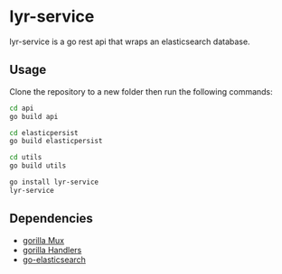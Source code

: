 # lyr-service

lyr-service is a go rest api that wraps an elasticsearch database.

## Usage

Clone the repository to a new folder then run the following commands:

```bash
cd api
go build api

cd elasticpersist
go build elasticpersist

cd utils
go build utils

go install lyr-service
lyr-service
```

## Dependencies

- [gorilla Mux](https://github.com/gorilla/mux)
- [gorilla Handlers](https://github.com/gorilla/handlers)
- [go-elasticsearch](https://github.com/elastic/go-elasticsearch)
